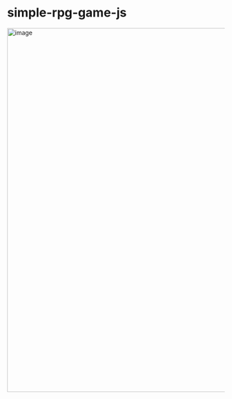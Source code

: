 # simple-rpg-game-js
<img width="936" height="845" alt="image" src="https://github.com/user-attachments/assets/f4dd5f80-8fd1-4c85-a40f-515dfede94fe" />
